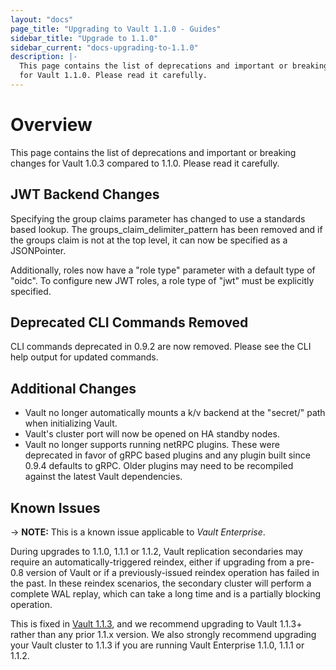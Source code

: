 ```yaml
---
layout: "docs"
page_title: "Upgrading to Vault 1.1.0 - Guides"
sidebar_title: "Upgrade to 1.1.0"
sidebar_current: "docs-upgrading-to-1.1.0"
description: |-
  This page contains the list of deprecations and important or breaking changes
  for Vault 1.1.0. Please read it carefully.
---
```


# Overview

This page contains the list of deprecations and important or breaking changes
for Vault 1.0.3 compared to 1.1.0. Please read it carefully.

## JWT Backend Changes

Specifying the group claims parameter has changed to use a standards based lookup.  The groups_claim_delimiter_pattern
has been removed and if the groups claim is not at the top level, it can now be specified as a JSONPointer.

Additionally, roles now have a "role type" parameter with a default type of "oidc". To configure new JWT roles, a role
type of "jwt" must be explicitly specified.

## Deprecated CLI Commands Removed

CLI commands deprecated in 0.9.2 are now removed. Please see the CLI help output for updated commands.

## Additional Changes

* Vault no longer automatically mounts a k/v backend at the "secret/" path when initializing Vault.
* Vault's cluster port will now be opened on HA standby nodes.
* Vault no longer supports running netRPC plugins. These were deprecated in favor of gRPC based plugins and any plugin built since 0.9.4 defaults to gRPC. Older plugins may need to be recompiled against the latest Vault dependencies.

## Known Issues

-> **NOTE:** This is a known issue applicable to _Vault Enterprise_.

During upgrades to 1.1.0, 1.1.1 or 1.1.2, Vault replication secondaries may
require an automatically-triggered reindex, either if upgrading from a pre-0.8
version of Vault or if a previously-issued reindex operation has failed in the
past. In these reindex scenarios, the secondary cluster will perform a complete
WAL replay, which can take a long time and is a partially blocking operation.

This is fixed in [Vault
1.1.3](https://github.com/hashicorp/vault/blob/master/CHANGELOG.md#113-june-5th-2019),
and we recommend upgrading to Vault 1.1.3+ rather than any prior 1.1.x version.
We also strongly recommend upgrading your Vault cluster to 1.1.3 if you are
running Vault Enterprise 1.1.0, 1.1.1 or 1.1.2.
